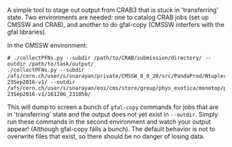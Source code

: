 A simple tool to stage out output from CRAB3 that is stuck in 'transferring' state. Two environments are needed: one to catalog CRAB jobs (set up CMSSW and CRAB), and another to do gfal-copy (CMSSW interfers with the gfal libraries).

In the CMSSW environment:

```
# ./collectPFNs.py --subdir /path/to/CRAB/submission/directory/ --outdir /path/to/task/output/
./collectPFNs.py --subdir /afs/cern.ch/user/s/snarayan/private/CMSSW_8_0_20/src/PandaProd/Ntupler/test/Submission/crab_SingleElectron_Run2016E-23Sep2016-v1/ --outdir /afs/cern.ch/user/s/snarayan/eos/cms/store/group/phys_exotica/monotop/pandaprod/v_8022_2_snarayan/SingleElectron/SingleElectron_Run2016E-23Sep2016-v1/161206_231050/
```

This will dump to screen a bunch of `gfal-copy` commands for jobs that are in 'transferring' state and the output does not yet exist in `--outdir`. Simply run these commands in the second environment and watch your output appear! (Although gfal-copy fails a bunch). The default behavior is not to overwrite files that exist, so there should be no danger of losing data.
